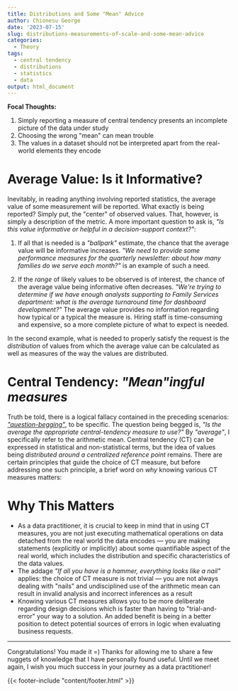 ```yaml
---
title: Distributions and Some "Mean" Advice
author: Chionesu George
date: '2023-07-15'
slug: distributions-measurements-of-scale-and-some-mean-advice
categories:
  - Theory
tags:
  - central tendency
  - distributions
  - statistics
  - data
output: html_document
---
```


**Focal Thoughts:**
   1. Simply reporting a measure of central tendency presents an incomplete picture of the data under study
   2. Choosing the wrong "mean" can mean trouble
   3. The values in a dataset should not be interpreted apart from the real-world elements they encode

# Average Value: Is it Informative? 

Inevitably, in reading anything involving reported statistics, the average value of some measurement will be reported. What exactly is being reported?  Simply put, the "center" of observed values.  That, however, is simply a description of the metric.  A more important question to ask is, _"Is this value informative or helpful in a decision-support context?"_:

   1. If all that is needed is a _"ballpark"_ estimate, the chance that the average value will be informative increases. _"We need to provide some performance measures for the quarterly newsletter: about how many families do we serve each month?"_ is an example of such a need.
   
   2. If the _range_ of likely values to be observed is of interest, the chance of the average value being informative often decreases.  _"We're trying to determine if we have enough analysts supporting to Family Services department: what is the average turnaround time for dashboard development?"_  The average value provides no information regarding how typical or a typical the measure is.  Hiring staff is time-consuming and expensive, so a more complete picture of what to expect is needed. 

In the second example, what is needed to properly satisfy the request is the _distribution_ of values from which the average value can be calculated as well as measures of the way the values are distributed.

# Central Tendency: _"Mean"ingful measures_

Truth be told, there is a logical fallacy contained in the preceding scenarios: [_"question-begging"_](https://www.merriam-webster.com/dictionary/question-begging), to be specific.  The question being begged is, _"Is the average the appropriate central-tendency measure to use?"_ By _"average"_, I specifically refer to the arithmetic mean.  Central tendency (CT) can be expressed in statistical and non-statistical terms, but the idea of values being _distributed around a centralized reference point_ remains. There are certain principles that guide the choice of CT measure, but before addressing one such principle, a brief word on _why_ knowing various CT measures matters:

# Why This Matters

- As a data practitioner, it is crucial to keep in mind that in using CT measures, you are not just executing mathematical operations on data detached from the real world the data encodes &mdash; you are making statements (explicitly or implicitly) about some quantifiable aspect of the real world, which includes the distribution and specific characteristics of the data values.
- The addage _"If all you have is a hammer, everything looks like a nail"_ applies: the choice of CT measure is not trivial &mdash; you are not always dealing with "nails" and undisciplined use of the arithmetic mean can result in invalid analysis and incorrect inferences as a result
- Knowing various CT measures allows you to be more deliberate regarding design decisions which is faster than having to "trial-and-error" your way to a solution. An added benefit is being in a better position to detect potential sources of errors in logic when evaluating business requests.

<hr style="width:100%">
Congratulations!  You made it =)  Thanks for allowing me to share a few nuggets of knowledge that I have personally found useful. Until we meet again, I wish you much success in your journey as a data practitioner!

{{< footer-include "content/footer.html" >}}
